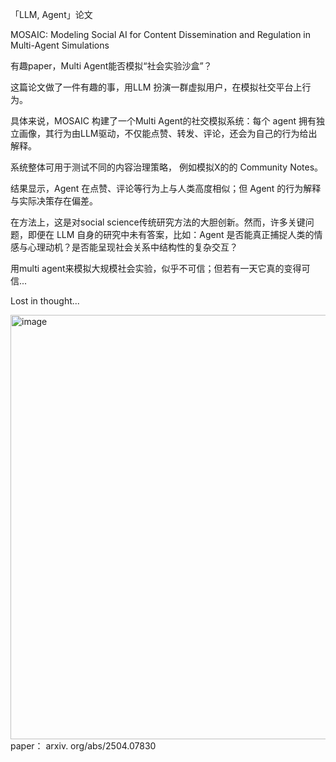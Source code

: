 「LLM, Agent」论文

MOSAIC: Modeling Social AI for Content Dissemination and Regulation in Multi-Agent Simulations

有趣paper，Multi Agent能否模拟“社会实验沙盒”？

这篇论文做了一件有趣的事，用LLM 扮演一群虚拟用户，在模拟社交平台上行为。

具体来说，MOSAIC 构建了一个Multi Agent的社交模拟系统：每个 agent 拥有独立画像，其行为由LLM驱动，不仅能点赞、转发、评论，还会为自己的行为给出解释。

系统整体可用于测试不同的内容治理策略， 例如模拟X的的 Community Notes。

结果显示，Agent 在点赞、评论等行为上与人类高度相似；但 Agent 的行为解释与实际决策存在偏差。

在方法上，这是对social science传统研究方法的大胆创新。然而，许多关键问题，即便在 LLM 自身的研究中未有答案，比如：Agent 是否能真正捕捉人类的情感与心理动机？是否能呈现社会关系中结构性的复杂交互？

用multi agent来模拟大规模社会实验，似乎不可信；但若有一天它真的变得可信...

Lost in thought...

<img width="1200" height="679" alt="image" src="https://github.com/user-attachments/assets/42d86900-c073-4f71-9404-ce407369c0d6" />
paper：
arxiv. org/abs/2504.07830
